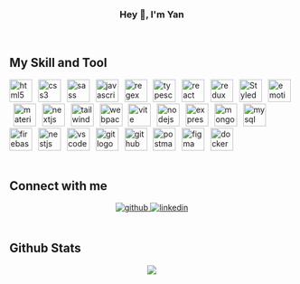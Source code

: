 ### <div align="center">Hey 👋, I'm Yan</div>

<br/>

## My Skill and Tool

<div align="left">
  <img src="https://skillicons.dev/icons?i=html" height="40" alt="html5 logo"  />
  <img width="3" />
  <img src="https://skillicons.dev/icons?i=css" height="40" alt="css3 logo"  />
  <img width="3" />
  <img src="https://skillicons.dev/icons?i=sass" height="40" alt="sass logo"  />
  <img width="3" />
  <img src="https://skillicons.dev/icons?i=js" height="40" alt="javascript logo"  />
  <img width="3" />
  <img src="https://skillicons.dev/icons?i=regex" height="40" alt="regex logo"  />
  <img width="3" />
  <img src="https://skillicons.dev/icons?i=ts" height="40" alt="typescript logo"  />
  <img width="3" />
  <img src="https://skillicons.dev/icons?i=react" height="40" alt="react logo"  />
  <img width="3" />
  <img src="https://skillicons.dev/icons?i=redux" height="40" alt="redux logo"  />
  <img width="3" />
  <img src="https://profilinator.rishav.dev/skills-assets/styled-components.png" alt="Styled Components" height="40" />
  <img width="3" />
  <img src="https://skillicons.dev/icons?i=emotion" height="40" alt="emotion logo"  />
  <img width="3" />
  <img src="https://skillicons.dev/icons?i=materialui" height="40" alt="materialui logo"  />
  <img width="3" />
  <img src="https://skillicons.dev/icons?i=nextjs" height="40" alt="nextjs logo"  />
  <img width="3" />
  <img src="https://skillicons.dev/icons?i=tailwind" height="40" alt="tailwindcss logo"  />
  <img width="3" />
  <img src="https://skillicons.dev/icons?i=webpack" height="40" alt="webpack logo"  />
  <img width="3" />
  <img src="https://skillicons.dev/icons?i=vite" height="40" alt="vite logo"  />
  <img width="3" />
  <img src="https://skillicons.dev/icons?i=nodejs" height="40" alt="nodejs logo"  />
  <img width="3" />
  <img src="https://skillicons.dev/icons?i=express" height="40" alt="express logo"  />
  <img width="3" />
  <img src="https://skillicons.dev/icons?i=mongodb" height="40" alt="mongodb logo"  />
  <img width="3" />
  <img src="https://skillicons.dev/icons?i=mysql" height="40" alt="mysql logo"  />
  <img width="3" />
  <img src="https://skillicons.dev/icons?i=firebase" height="40" alt="firebase logo"  />
  <img width="3" />
  <img src="https://skillicons.dev/icons?i=nestjs" height="40" alt="nestjs logo"  />
  <img width="3" />
  <img src="https://skillicons.dev/icons?i=vscode" height="40" alt="vscode logo"  />
  <img width="3" />
  <img src="https://skillicons.dev/icons?i=git" height="40" alt="git logo"  />
  <img width="3" />
  <img src="https://skillicons.dev/icons?i=github" height="40" alt="github logo"  />
  <img width="3" />
  <img src="https://skillicons.dev/icons?i=postman" height="40" alt="postman logo"  />
  <img width="3" />
  <img src="https://skillicons.dev/icons?i=figma" height="40" alt="figma logo"  />
  <img width="3" />
  <img src="https://skillicons.dev/icons?i=docker" height="40" alt="docker logo"  />
</div>

<br/>

## Connect with me

<div align="center">
<a href="https://github.com/kondyan2022" target="_blank">
<img src=https://img.shields.io/badge/github-%2324292e.svg?&style=for-the-badge&logo=github&logoColor=white alt=github style="margin-bottom: 5px;" />
</a>
<a href="https://linkedin.com/in/yan-kondratenko" target="_blank">
<img src=https://img.shields.io/badge/linkedin-%231E77B5.svg?&style=for-the-badge&logo=linkedin&logoColor=white alt=linkedin style="margin-bottom: 5px;" />
</a>  
</div>

<br/>

## Github Stats

<div align="center"><img src="https://github-readme-stats.vercel.app/api?username=kondyan2022&show_icons=true&count_private=true&hide_border=true" align="center" /></div>

<br/>

